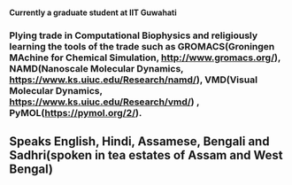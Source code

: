 #### Currently a graduate student at IIT Guwahati

### Plying trade in Computational Biophysics and religiously learning the tools of the trade such as GROMACS(Groningen MAchine for Chemical Simulation, http://www.gromacs.org/), NAMD(Nanoscale Molecular Dynamics, https://www.ks.uiuc.edu/Research/namd/), VMD(Visual Molecular Dynamics, https://www.ks.uiuc.edu/Research/vmd/) , PyMOL(https://pymol.org/2/).

## Speaks English, Hindi, Assamese, Bengali and Sadhri(spoken in tea estates of Assam and West Bengal)
